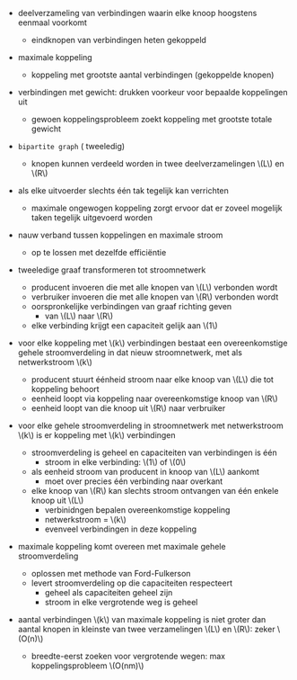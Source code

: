 * deelverzameling van verbindingen waarin elke knoop hoogstens eenmaal voorkomt
    * eindknopen van verbindingen heten gekoppeld
* maximale koppeling
    * koppeling met grootste aantal verbindingen (gekoppelde knopen)
* verbindingen met gewicht: drukken voorkeur voor bepaalde koppelingen uit
    * gewoen koppelingsprobleem zoekt koppeling met grootste totale gewicht

* `bipartite graph` ( tweeledig)
    * knopen kunnen verdeeld worden in twee deelverzamelingen \\(L\\) en \\(R\\)
* als elke uitvoerder slechts één tak tegelijk kan verrichten
    * maximale ongewogen koppeling zorgt ervoor dat er zoveel mogelijk taken tegelijk uitgevoerd worden
* nauw verband tussen koppelingen en maximale stroom
    * op te lossen met dezelfde efficiëntie
* tweeledige graaf transformeren tot stroomnetwerk
    * producent invoeren die met alle knopen van \\(L\\) verbonden wordt
    * verbruiker invoeren die met alle knopen van \\(R\\) verbonden wordt
    * oorspronkelijke verbindingen van graaf richting geven
        * van \\(L\\) naar \\(R\\)
    * elke verbinding krijgt een capaciteit gelijk aan \\(1\\)
* voor elke koppeling met \\(k\\) verbindingen bestaat een overeenkomstige gehele stroomverdeling in dat nieuw stroomnetwerk, met als netwerkstroom \\(k\\)
    * producent stuurt éénheid stroom naar elke knoop van \\(L\\) die tot koppeling behoort
    * eenheid loopt via koppeling naar overeenkomstige knoop van \\(R\\)
    * eenheid loopt van die knoop uit \\(R\\) naar verbruiker
* voor elke gehele stroomverdeling in stroomnetwerk met netwerkstroom \\(k\\) is er koppeling met \\(k\\) verbindingen
    * stroomverdeling is geheel en capaciteiten van verbindingen is één
        * stroom in elke verbinding: \\(1\\) of \\(0\\)
    * als eenheid stroom van producent in knoop van \\(L\\) aankomt
        * moet over precies één verbinding naar overkant
    * elke knoop van \\(R\\) kan slechts stroom ontvangen van één enkele knoop uit \\(L\\)
        * verbinidngen bepalen overeenkomstige koppeling
        * netwerkstroom = \\(k\\)
        * evenveel verbindingen in deze koppeling
* maximale koppeling komt overeen met maximale gehele stroomverdeling
    * oplossen met methode van Ford-Fulkerson
    * levert stroomverdeling op die capaciteiten respecteert
        * geheel als capaciteiten geheel zijn
        * stroom in elke vergrotende weg is geheel
* aantal verbindingen \\(k\\) van maximale koppeling is niet groter dan aantal knopen in kleinste van twee  verzamelingen \\(L\\) en \\(R\\): zeker \\(O(n)\\)
    * breedte-eerst zoeken voor vergrotende wegen: max koppelingsprobleem \\(O(nm)\\)
